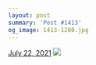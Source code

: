 ```yaml
---
layout: post
summary: 'Post #1413'
og_image: 1413-1280.jpg
---
```


<p>
  <time>
    <a href="/1413">July 22, 2021</a>
  </time>
  <a href="/1413">
    <img src="{{ site.assets_url }}/1413-640.jpg" srcset="{{ site.assets_url }}/1413-320.jpg 320w, {{ site.assets_url }}/1413-640.jpg 640w, {{ site.assets_url }}/1413-960.jpg 960w, {{ site.assets_url }}/1413-1280.jpg 1280w" sizes="(min-width: 700px) 50vw, calc(100vw - 2rem)" />
  </a>
</p>
